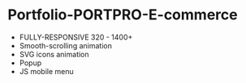 # Portfolio-PORTPRO-E-commerce

- FULLY-RESPONSIVE 320 - 1400+
- Smooth-scrolling animation
- SVG icons animation
- Popup
- JS mobile menu
